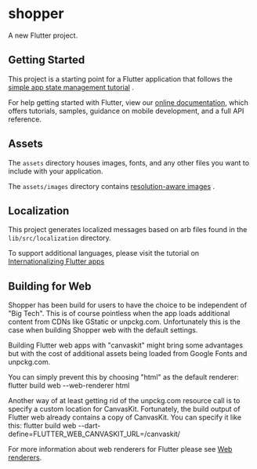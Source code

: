 # shopper

A new Flutter project.

## Getting Started

This project is a starting point for a Flutter application that follows the
[simple app state management tutorial](https://flutter.dev/docs/development/data-and-backend/state-mgmt/simple)
.

For help getting started with Flutter, view our
[online documentation](https://flutter.dev/docs), which offers tutorials, samples, guidance on
mobile development, and a full API reference.

## Assets

The `assets` directory houses images, fonts, and any other files you want to include with your
application.

The `assets/images` directory
contains [resolution-aware images](https://flutter.dev/docs/development/ui/assets-and-images#resolution-aware)
.

## Localization

This project generates localized messages based on arb files found in the `lib/src/localization`
directory.

To support additional languages, please visit the tutorial on
[Internationalizing Flutter apps](https://flutter.dev/docs/development/accessibility-and-localization/internationalization)

## Building for Web

Shopper has been build for users to have the choice to be independent of "Big Tech". This is of
course pointless when the app loads additional content from CDNs like GStatic or unpckg.com.
Unfortunately this is the case when building Shopper web with the default settings.

Building Flutter web apps with "canvaskit" might bring some advantages but with the cost of
additional assets being loaded from Google Fonts and unpckg.com.

You can simply prevent this by choosing "html" as the default renderer:
    flutter build web --web-renderer html

Another way of at least getting rid of the unpckg.com resource call is to specify a custom location for CanvasKit. Fortunately, the build output of Flutter web already contains a copy of CanvasKit. You can specify it like this:
    flutter build web --dart-define=FLUTTER_WEB_CANVASKIT_URL=/canvaskit/

For more information about web renderers for Flutter please
see [Web renderers](https://docs.flutter.dev/development/tools/web-renderers).